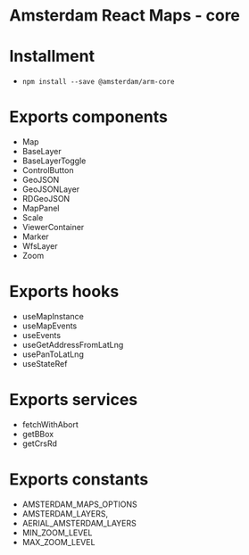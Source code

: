 # Amsterdam React Maps - core


# Installment
- `npm install --save @amsterdam/arm-core`


# Exports components
- Map
- BaseLayer
- BaseLayerToggle
- ControlButton
- GeoJSON
- GeoJSONLayer
- RDGeoJSON
- MapPanel
- Scale
- ViewerContainer
- Marker
- WfsLayer
- Zoom

# Exports hooks
- useMapInstance
- useMapEvents
- useEvents
- useGetAddressFromLatLng
- usePanToLatLng
- useStateRef

# Exports services
- fetchWithAbort
- getBBox
- getCrsRd

# Exports constants
- AMSTERDAM_MAPS_OPTIONS
- AMSTERDAM_LAYERS,
- AERIAL_AMSTERDAM_LAYERS
- MIN_ZOOM_LEVEL
- MAX_ZOOM_LEVEL

